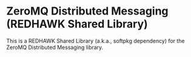 # ZeroMQ Distributed Messaging (REDHAWK Shared Library)

This is a REDHAWK Shared Library (a.k.a., softpkg dependency) for the ZeroMQ Distributed Messaging library.
